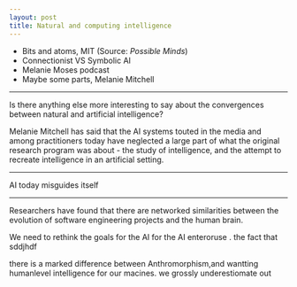 ```yaml
---
layout: post
title: Natural and computing intelligence
---
```




* Bits and atoms, MIT (Source: *Possible Minds*)
* Connectionist VS Symbolic AI 
* Melanie Moses podcast
* Maybe some parts, Melanie Mitchell 

---

Is there anything else more interesting to say about the convergences between natural and artificial intelligence? 

Melanie Mitchell has said that the AI systems touted in the media and among practitioners today have neglected a large part of what the original research program was about - the study of intelligence, and the attempt to recreate intelligence in an artificial setting. 

---

AI today misguides itself 

---

Researchers have found that there are networked similarities between the evolution of software engineering projects and the human brain.



We need to rethink the goals for the AI for the AI enteroruse . the fact that sddjhdf

there is a marked difference between Anthromorphism,and wantting humanlevel intelligence for our macines. we grossly underestiomate out 